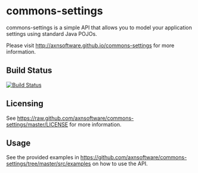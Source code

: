 commons-settings
================

commons-settings is a simple API that allows you to model your application
settings using standard Java POJOs.

Please visit http://axnsoftware.github.io/commons-settings for more information.

Build Status
------------

[![Build Status](https://travis-ci.org/axnsoftware/commons-settings.png)](https://travis-ci.org/axnsoftware/commons-settings)

Licensing
---------

See https://raw.github.com/axnsoftware/commons-settings/master/LICENSE for
more information.

Usage
-----

See the provided examples in https://github.com/axnsoftware/commons-settings/tree/master/src/examples
on how to use the API.

